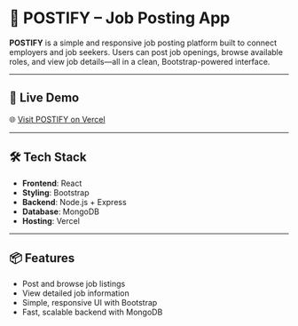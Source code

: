 # 🚀 POSTIFY – Job Posting App

**POSTIFY** is a simple and responsive job posting platform built to connect employers and job seekers. Users can post job openings, browse available roles, and view job details—all in a clean, Bootstrap-powered interface.

---

## 🔗 Live Demo

🌐 [Visit POSTIFY on Vercel](https://job-posting-app-2muu.vercel.app/)  

---

## 🛠️ Tech Stack

- **Frontend**: React  
- **Styling**: Bootstrap  
- **Backend**: Node.js + Express  
- **Database**: MongoDB  
- **Hosting**: Vercel

---

## 📦 Features

- Post and browse job listings  
- View detailed job information  
- Simple, responsive UI with Bootstrap  
- Fast, scalable backend with MongoDB  
